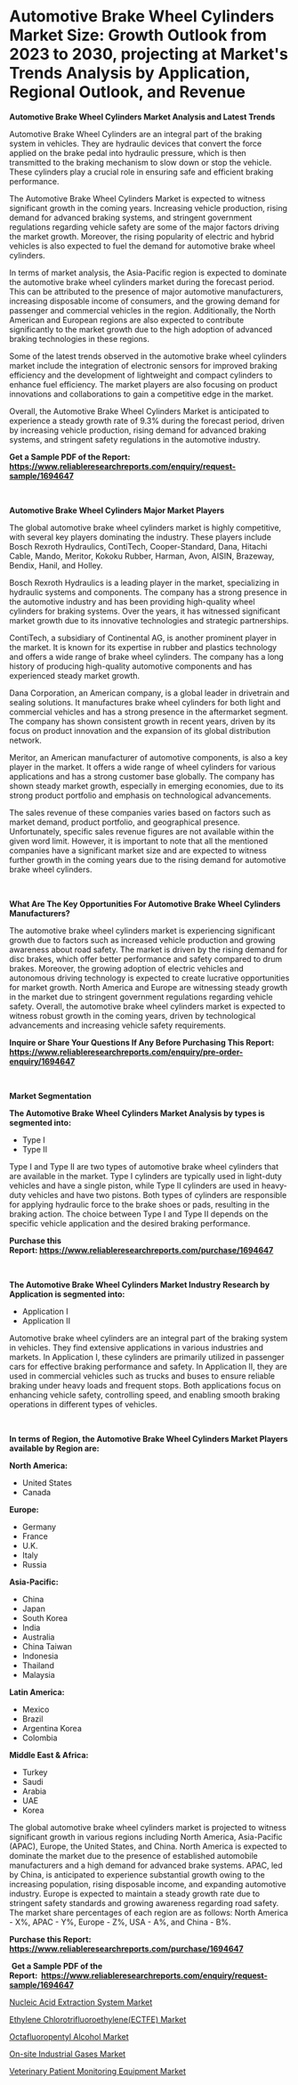 <p><h1>Automotive Brake Wheel Cylinders Market Size: Growth Outlook from 2023 to 2030, projecting at Market's Trends Analysis by Application, Regional Outlook, and Revenue</h1></p><p><strong>Automotive Brake Wheel Cylinders Market Analysis and Latest Trends</strong></p>
<p><p>Automotive Brake Wheel Cylinders are an integral part of the braking system in vehicles. They are hydraulic devices that convert the force applied on the brake pedal into hydraulic pressure, which is then transmitted to the braking mechanism to slow down or stop the vehicle. These cylinders play a crucial role in ensuring safe and efficient braking performance.</p><p>The Automotive Brake Wheel Cylinders Market is expected to witness significant growth in the coming years. Increasing vehicle production, rising demand for advanced braking systems, and stringent government regulations regarding vehicle safety are some of the major factors driving the market growth. Moreover, the rising popularity of electric and hybrid vehicles is also expected to fuel the demand for automotive brake wheel cylinders.</p><p>In terms of market analysis, the Asia-Pacific region is expected to dominate the automotive brake wheel cylinders market during the forecast period. This can be attributed to the presence of major automotive manufacturers, increasing disposable income of consumers, and the growing demand for passenger and commercial vehicles in the region. Additionally, the North American and European regions are also expected to contribute significantly to the market growth due to the high adoption of advanced braking technologies in these regions.</p><p>Some of the latest trends observed in the automotive brake wheel cylinders market include the integration of electronic sensors for improved braking efficiency and the development of lightweight and compact cylinders to enhance fuel efficiency. The market players are also focusing on product innovations and collaborations to gain a competitive edge in the market.</p><p>Overall, the Automotive Brake Wheel Cylinders Market is anticipated to experience a steady growth rate of 9.3% during the forecast period, driven by increasing vehicle production, rising demand for advanced braking systems, and stringent safety regulations in the automotive industry.</p></p>
<p><strong>Get a Sample PDF of the Report:&nbsp; <a href="https://www.reliableresearchreports.com/enquiry/request-sample/1694647">https://www.reliableresearchreports.com/enquiry/request-sample/1694647</a></strong></p>
<p>&nbsp;</p>
<p><strong>Automotive Brake Wheel Cylinders Major Market Players</strong></p>
<p><p>The global automotive brake wheel cylinders market is highly competitive, with several key players dominating the industry. These players include Bosch Rexroth Hydraulics, ContiTech, Cooper-Standard, Dana, Hitachi Cable, Mando, Meritor, Kokoku Rubber, Harman, Avon, AISIN, Brazeway, Bendix, Hanil, and Holley.</p><p>Bosch Rexroth Hydraulics is a leading player in the market, specializing in hydraulic systems and components. The company has a strong presence in the automotive industry and has been providing high-quality wheel cylinders for braking systems. Over the years, it has witnessed significant market growth due to its innovative technologies and strategic partnerships.</p><p>ContiTech, a subsidiary of Continental AG, is another prominent player in the market. It is known for its expertise in rubber and plastics technology and offers a wide range of brake wheel cylinders. The company has a long history of producing high-quality automotive components and has experienced steady market growth.</p><p>Dana Corporation, an American company, is a global leader in drivetrain and sealing solutions. It manufactures brake wheel cylinders for both light and commercial vehicles and has a strong presence in the aftermarket segment. The company has shown consistent growth in recent years, driven by its focus on product innovation and the expansion of its global distribution network.</p><p>Meritor, an American manufacturer of automotive components, is also a key player in the market. It offers a wide range of wheel cylinders for various applications and has a strong customer base globally. The company has shown steady market growth, especially in emerging economies, due to its strong product portfolio and emphasis on technological advancements.</p><p>The sales revenue of these companies varies based on factors such as market demand, product portfolio, and geographical presence. Unfortunately, specific sales revenue figures are not available within the given word limit. However, it is important to note that all the mentioned companies have a significant market size and are expected to witness further growth in the coming years due to the rising demand for automotive brake wheel cylinders.</p></p>
<p>&nbsp;</p>
<p><strong>What Are The Key Opportunities For Automotive Brake Wheel Cylinders Manufacturers?</strong></p>
<p><p>The automotive brake wheel cylinders market is experiencing significant growth due to factors such as increased vehicle production and growing awareness about road safety. The market is driven by the rising demand for disc brakes, which offer better performance and safety compared to drum brakes. Moreover, the growing adoption of electric vehicles and autonomous driving technology is expected to create lucrative opportunities for market growth. North America and Europe are witnessing steady growth in the market due to stringent government regulations regarding vehicle safety. Overall, the automotive brake wheel cylinders market is expected to witness robust growth in the coming years, driven by technological advancements and increasing vehicle safety requirements.</p></p>
<p><strong>Inquire or Share Your Questions If Any Before Purchasing This Report: <a href="https://www.reliableresearchreports.com/enquiry/pre-order-enquiry/1694647">https://www.reliableresearchreports.com/enquiry/pre-order-enquiry/1694647</a></strong></p>
<p>&nbsp;</p>
<p><strong>Market Segmentation</strong></p>
<p><strong>The Automotive Brake Wheel Cylinders Market Analysis by types is segmented into:</strong></p>
<p><ul><li>Type I</li><li>Type II</li></ul></p>
<p><p>Type I and Type II are two types of automotive brake wheel cylinders that are available in the market. Type I cylinders are typically used in light-duty vehicles and have a single piston, while Type II cylinders are used in heavy-duty vehicles and have two pistons. Both types of cylinders are responsible for applying hydraulic force to the brake shoes or pads, resulting in the braking action. The choice between Type I and Type II depends on the specific vehicle application and the desired braking performance.</p></p>
<p><strong>Purchase this Report:&nbsp;<a href="https://www.reliableresearchreports.com/purchase/1694647">https://www.reliableresearchreports.com/purchase/1694647</a></strong></p>
<p>&nbsp;</p>
<p><strong>The Automotive Brake Wheel Cylinders Market Industry Research by Application is segmented into:</strong></p>
<p><ul><li>Application I</li><li>Application II</li></ul></p>
<p><p>Automotive brake wheel cylinders are an integral part of the braking system in vehicles. They find extensive applications in various industries and markets. In Application I, these cylinders are primarily utilized in passenger cars for effective braking performance and safety. In Application II, they are used in commercial vehicles such as trucks and buses to ensure reliable braking under heavy loads and frequent stops. Both applications focus on enhancing vehicle safety, controlling speed, and enabling smooth braking operations in different types of vehicles.</p></p>
<p>&nbsp;</p>
<p><strong>In terms of Region, the Automotive Brake Wheel Cylinders Market Players available by Region are:</strong></p>
<p>
    <p> <strong> North America: </strong>
        <ul>
            <li>United States</li>
            <li>Canada</li>
        </ul>
        </p> 
    <p> <strong> Europe: </strong>
        <ul>
            <li>Germany</li>
            <li>France</li>
            <li>U.K.</li>
            <li>Italy</li>
            <li>Russia</li>
        </ul>
        </p> 
    <p> <strong> Asia-Pacific: </strong>
        <ul>
            <li>China</li>
            <li>Japan</li>
            <li>South Korea</li>
            <li>India</li>
            <li>Australia</li>
            <li>China Taiwan</li>
            <li>Indonesia</li>
            <li>Thailand</li>
            <li>Malaysia</li>
        </ul>
        </p> 
    <p> <strong> Latin America: </strong>
        <ul>
            <li>Mexico</li>
            <li>Brazil</li>
            <li>Argentina Korea</li>
            <li>Colombia</li>
        </ul>
        </p> 
    <p> <strong> Middle East & Africa: </strong>
        <ul>
            <li>Turkey</li>
            <li>Saudi</li>
            <li>Arabia</li>
            <li>UAE</li>
            <li>Korea</li>
        </ul>
    </p>
    </p>
<p><p>The global automotive brake wheel cylinders market is projected to witness significant growth in various regions including North America, Asia-Pacific (APAC), Europe, the United States, and China. North America is expected to dominate the market due to the presence of established automobile manufacturers and a high demand for advanced brake systems. APAC, led by China, is anticipated to experience substantial growth owing to the increasing population, rising disposable income, and expanding automotive industry. Europe is expected to maintain a steady growth rate due to stringent safety standards and growing awareness regarding road safety. The market share percentages of each region are as follows: North America - X%, APAC - Y%, Europe - Z%, USA - A%, and China - B%.</p></p>
<p><strong>Purchase this Report: <a href="https://www.reliableresearchreports.com/purchase/1694647">https://www.reliableresearchreports.com/purchase/1694647</a></strong></p>
<p>&nbsp;<strong>Get a Sample PDF of the Report:&nbsp;&nbsp;<a href="https://www.reliableresearchreports.com/enquiry/request-sample/1694647">https://www.reliableresearchreports.com/enquiry/request-sample/1694647</a></strong></p>
<p><strong></strong></p>
<p><p><a href="https://github.com/gulaimolin/Market-Research-Report-List-1/blob/main/nucleic-acid-extraction-system-market.md">Nucleic Acid Extraction System Market</a></p><p><a href="https://www.linkedin.com/pulse/ethylene-chlorotrifluoroethyleneectfe-market-size-growth/">Ethylene Chlorotrifluoroethylene(ECTFE) Market</a></p><p><a href="https://www.linkedin.com/pulse/octafluoropentyl-alcohol-market-size-growth-forecast-from/">Octafluoropentyl Alcohol Market</a></p><p><a href="https://www.linkedin.com/pulse/on-site-industrial-gases-market-size-share-amp-trends/">On-site Industrial Gases Market</a></p><p><a href="https://github.com/ruslanpoljakovrd177/Market-Research-Report-List-1/blob/main/veterinary-patient-monitoring-equipment-market.md">Veterinary Patient Monitoring Equipment Market</a></p></p>